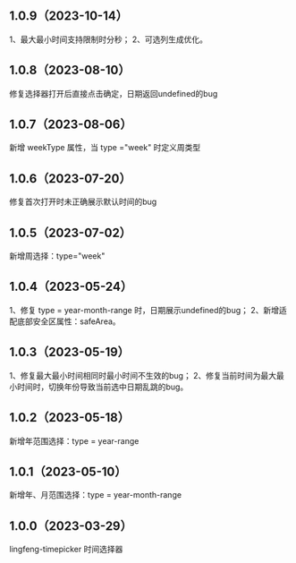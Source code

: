 ## 1.0.9（2023-10-14）
1、最大最小时间支持限制时分秒；
2、可选列生成优化。
## 1.0.8（2023-08-10）
修复选择器打开后直接点击确定，日期返回undefined的bug
## 1.0.7（2023-08-06）
新增 weekType 属性，当 type ="week" 时定义周类型
## 1.0.6（2023-07-20）
修复首次打开时未正确展示默认时间的bug
## 1.0.5（2023-07-02）
新增周选择：type="week"
## 1.0.4（2023-05-24）
1、修复 type = year-month-range 时，日期展示undefined的bug；
2、新增适配底部安全区属性：safeArea。
## 1.0.3（2023-05-19）
1、修复最大最小时间相同时最小时间不生效的bug；
2、修复当前时间为最大最小时间时，切换年份导致当前选中日期乱跳的bug。
## 1.0.2（2023-05-18）
新增年范围选择：type = year-range
## 1.0.1（2023-05-10）
新增年、月范围选择：type = year-month-range
## 1.0.0（2023-03-29）
lingfeng-timepicker 时间选择器
